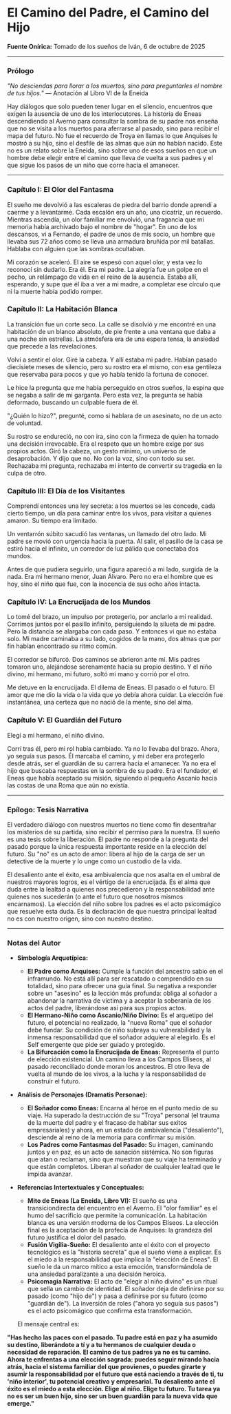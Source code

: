 # **El Camino del Padre, el Camino del Hijo**

**Fuente Onírica:** Tomado de los sueños de Iván, 6 de octubre de 2025

---

### **Prólogo**

*"No desciendas para llorar a los muertos, sino para preguntarles el nombre de tus hijos."* — Anotación al Libro VI de la Eneida

Hay diálogos que solo pueden tener lugar en el silencio, encuentros que exigen la ausencia de uno de los interlocutores. La historia de Eneas descendiendo al Averno para consultar la sombra de su padre nos enseña que no se visita a los muertos para aferrarse al pasado, sino para recibir el mapa del futuro. No fue el recuerdo de Troya en llamas lo que Anquises le mostró a su hijo, sino el desfile de las almas que aún no habían nacido. Este no es un relato sobre la Eneida, sino sobre uno de esos sueños en que un hombre debe elegir entre el camino que lleva de vuelta a sus padres y el que sigue los pasos de un niño que corre hacia el amanecer.

---

### **Capítulo I: El Olor del Fantasma**

El sueño me devolvió a las escaleras de piedra del barrio donde aprendí a caerme y a levantarme. Cada escalón era un año, una cicatriz, un recuerdo. Mientras ascendía, un olor familiar me envolvió, una fragancia que mi memoria había archivado bajo el nombre de "hogar". En uno de los descansos, vi a Fernando, el padre de unos de mis socio, un hombre que llevaba sus 72 años como se lleva una armadura bruñida por mil batallas. Hablaba con alguien que las sombras ocultaban.

Mi corazón se aceleró. El aire se espesó con aquel olor, y esta vez lo reconocí sin dudarlo. Era él. Era mi padre. La alegría fue un golpe en el pecho, un relámpago de vida en el reino de la ausencia. Estaba allí, esperando, y supe que él iba a ver a mi madre, a completar ese círculo que ni la muerte había podido romper.

### **Capítulo II: La Habitación Blanca**

La transición fue un corte seco. La calle se disolvió y me encontré en una habitación de un blanco absoluto, de pie frente a una ventana que daba a una noche sin estrellas. La atmósfera era de una espera tensa, la ansiedad que precede a las revelaciones.

Volví a sentir el olor. Giré la cabeza. Y allí estaba mi padre. Habían pasado diecisiete meses de silencio, pero su rostro era el mismo, con esa gentileza que reservaba para pocos y que yo había tenido la fortuna de conocer.

Le hice la pregunta que me había perseguido en otros sueños, la espina que se negaba a salir de mi garganta. Pero esta vez, la pregunta se había deformado, buscando un culpable fuera de él.

"¿Quién lo hizo?", pregunté, como si hablara de un asesinato, no de un acto de voluntad.

Su rostro se endureció, no con ira, sino con la firmeza de quien ha tomado una decisión irrevocable. Era el respeto que un hombre exige por sus propios actos. Giró la cabeza, un gesto mínimo, un universo de desaprobación. Y dijo que no. No con la voz, sino con todo su ser. Rechazaba mi pregunta, rechazaba mi intento de convertir su tragedia en la culpa de otro.

### **Capítulo III: El Día de los Visitantes**

Comprendí entonces una ley secreta: a los muertos se les concede, cada cierto tiempo, un día para caminar entre los vivos, para visitar a quienes amaron. Su tiempo era limitado.

Un ventarrón súbito sacudió las ventanas, un llamado del otro lado. Mi padre se movió con urgencia hacia la puerta. Al salir, el pasillo de la casa se estiró hacia el infinito, un corredor de luz pálida que conectaba dos mundos.

Antes de que pudiera seguirlo, una figura apareció a mi lado, surgida de la nada. Era mi hermano menor, Juan Álvaro. Pero no era el hombre que es hoy, sino el niño que fue, con la inocencia de sus ocho años intacta.

### **Capítulo IV: La Encrucijada de los Mundos**

Lo tomé del brazo, un impulso por protegerlo, por anclarlo a mi realidad. Corrimos juntos por el pasillo infinito, persiguiendo la silueta de mi padre. Pero la distancia se alargaba con cada paso. Y entonces vi que no estaba solo. Mi madre caminaba a su lado, cogidos de la mano, dos almas que por fin habían encontrado su ritmo común.

El corredor se bifurcó. Dos caminos se abrieron ante mí. Mis padres tomaron uno, alejándose serenamente hacia su propio destino. Y el niño divino, mi hermano, mi futuro, soltó mi mano y corrió por el otro.

Me detuve en la encrucijada. El dilema de Eneas. El pasado o el futuro. El amor que me dio la vida o la vida que yo debía ahora cuidar. La elección fue instantánea, una certeza que no nació de la mente, sino del alma.

### **Capítulo V: El Guardián del Futuro**

Elegí a mi hermano, el niño divino.

Corrí tras él, pero mi rol había cambiado. Ya no lo llevaba del brazo. Ahora, yo seguía sus pasos. Él marcaba el camino, y mi deber era protegerlo desde atrás, ser el guardián de su carrera hacia el amanecer. Ya no era el hijo que buscaba respuestas en la sombra de su padre. Era el fundador, el Eneas que había aceptado su misión, siguiendo al pequeño Ascanio hacia las costas de una Roma que aún no existía.

---

### **Epílogo: Tesis Narrativa**

El verdadero diálogo con nuestros muertos no tiene como fin desentrañar los misterios de su partida, sino recibir el permiso para la nuestra. El sueño es una tesis sobre la liberación. El padre no responde a la pregunta del pasado porque la única respuesta importante reside en la elección del futuro. Su "no" es un acto de amor: libera al hijo de la carga de ser un detective de la muerte y lo unge como un custodio de la vida.

El desaliento ante el éxito, esa ambivalencia que nos asalta en el umbral de nuestros mayores logros, es el vértigo de la encrucijada. Es el alma que duda entre la lealtad a quienes nos precedieron y la responsabilidad ante quienes nos sucederán (o ante el futuro que nosotros mismos encarnamos). La elección del niño sobre los padres es el acto psicomágico que resuelve esta duda. Es la declaración de que nuestra principal lealtad no es con nuestro origen, sino con nuestro destino.

---

### **Notas del Autor**

*   **Simbología Arquetípica:**
    *   **El Padre como Anquises:** Cumple la función del ancestro sabio en el inframundo. No está allí para ser rescatado o comprendido en su totalidad, sino para ofrecer una guía final. Su negativa a responder sobre un "asesino" es la lección más profunda: obliga al soñador a abandonar la narrativa de víctima y a aceptar la soberanía de los actos del padre, liberándose así para sus propios actos.
    *   **El Hermano-Niño como Ascanio/Niño Divino:** Es el arquetipo del futuro, el potencial no realizado, la "nueva Roma" que el soñador debe fundar. Su condición de niño subraya su vulnerabilidad y la inmensa responsabilidad que el soñador adquiere al elegirlo. Es el Self emergente que pide ser guiado y protegido.
    *   **La Bifurcación como la Encrucijada de Eneas:** Representa el punto de elección existencial. Un camino lleva a los Campos Elíseos, al pasado reconciliado donde moran los ancestros. El otro lleva de vuelta al mundo de los vivos, a la lucha y la responsabilidad de construir el futuro.

*   **Análisis de Personajes (Dramatis Personae):**
    *   **El Soñador como Eneas:** Encarna al héroe en el punto medio de su viaje. Ha superado la destrucción de su "Troya" personal (el trauma de la muerte del padre y el fracaso de habitar sus exitos empresariales) y ahora, en un estado de ambivalencia ("desaliento"), desciende al reino de la memoria para confirmar su misión.
    *   **Los Padres como Fantasmas del Pasado:** Su imagen, caminando juntos y en paz, es un acto de sanación sistémica. No son figuras que atan o reclaman, sino que muestran que su viaje ha terminado y que están completos. Liberan al soñador de cualquier lealtad que le impida avanzar.

*   **Referencias Intertextuales y Conceptuales:**
    *   **Mito de Eneas (La Eneida, Libro VI):** El sueño es una transiciondirecta del encuentro en el Averno. El "olor familiar" es el humo del sacrificio que permite la comunicación. La habitación blanca es una versión moderna de los Campos Elíseos. La elección final es la aceptación de la profecía de Anquises: la grandeza del futuro justifica el dolor del pasado.
    *   **Fusión Vigilia-Sueño:** El desaliento ante el éxito con el proyecto tecnológico es la "historia secreta" que el sueño viene a explicar. Es el miedo a la responsabilidad que implica la "elección de Eneas". El sueño le da un marco mítico a esta emoción, transformándola de una ansiedad paralizante a una decisión heroica.
    *   **Psicomagia Narrativa:** El acto de "elegir al niño divino" es un ritual que sella un cambio de identidad. El soñador deja de definirse por su pasado (como "hijo de") y pasa a definirse por su futuro (como "guardián de"). La inversión de roles ("ahora yo seguía sus pasos") es el acto psicomágico que confirma esta transformación.

    El mensaje central es:

**"Has hecho las paces con el pasado. Tu padre está en paz y ha asumido su destino, liberándote a tí y a tu hermanos de cualquier deuda o necesidad de reparación. El camino de tus padres ya no es tu camino. Ahora te enfrentas a una elección sagrada: puedes seguir mirando hacia atrás, hacia el sistema familiar del que provienes, o puedes girarte y asumir la responsabilidad por el futuro que está naciendo a través de ti, tu 'niño interior', tu potencial creativo y empresarial. Tu desaliento ante el éxito es el miedo a esta elección. Elige al niño. Elige tu futuro. Tu tarea ya no es ser un buen hijo, sino ser un buen guardián para la nueva vida que emerge."**